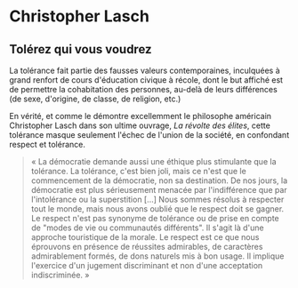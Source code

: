 Christopher Lasch
====

## Tolérez qui vous voudrez 

La tolérance fait partie des fausses valeurs contemporaines, inculquées à grand renfort de cours d'éducation civique à récole, dont le but affiché est de permettre la cohabitation des personnes, au-delà de leurs différences (de sexe, d'origine, de classe, de religion, etc.)

En vérité, et comme le démontre excellemment le philosophe américain Christopher Lasch dans son ultime ouvrage, *La révolte des élites*, cette tolérance masque seulement l'échec de l'union de la société, en confondant respect et tolérance. 

> « La démocratie demande aussi une éthique plus stimulante que la tolérance. La tolérance, c'est bien joli, mais ce n'est que le commencement de la démocratie, non sa destination. De nos jours, la démocratie est plus sérieusement menacée par l'indifférence que par l'intolérance ou la superstition [...] Nous sommes résolus à respecter tout le monde, mais nous avons oublié que le respect doit se gagner. Le respect n'est pas synonyme de tolérance ou de prise en compte de "modes de vie ou communautés différents". Il s'agit là d'une approche touristique de la morale. Le respect est ce que nous éprouvons en présence de réussites admirables, de caractères admirablement formés, de dons naturels mis à bon usage. Il implique l'exercice d'un jugement discriminant et non d'une acceptation indiscriminée. »
